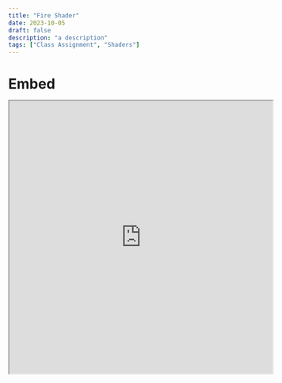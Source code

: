 ```yaml
---
title: "Fire Shader"
date: 2023-10-05
draft: false
description: "a description"
tags: ["Class Assignment", "Shaders"]
---
```


<div class="window mt-10" style="display: block; width: fit-content;">
    <h1 class="title-bar" style="height:30px;">Embed</h1>
<div class="window-body">
<iframe style="width: 532px; height: 552px;" src="https://editor.p5js.org/jwhop/full/dx2NpdVUA"></iframe>

</div>
</div>
